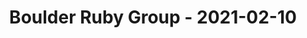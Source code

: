---
layout: post
title: Boulder Ruby Group - 2021-02-10
datetime: 2021-02-10 20:00:00.000000000 -05:00
name: Boulder Ruby Group
external_url: https://www.meetup.com/boulder_ruby_group/events/275737708/
year_month: 2021-02
---